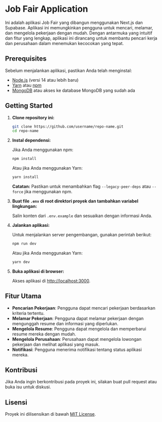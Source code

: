 # Job Fair Application

Ini adalah aplikasi Job Fair yang dibangun menggunakan Next.js dan Supabase. Aplikasi ini memungkinkan pengguna untuk mencari, melamar, dan mengelola pekerjaan dengan mudah. Dengan antarmuka yang intuitif dan fitur yang lengkap, aplikasi ini dirancang untuk membantu pencari kerja dan perusahaan dalam menemukan kecocokan yang tepat.

## Prerequisites

Sebelum menjalankan aplikasi, pastikan Anda telah menginstal:

- [Node.js](https://nodejs.org/) (versi 14 atau lebih baru)
- [Yarn](https://yarnpkg.com/) atau [npm](https://www.npmjs.com/)
- [MongoDB](https://www.mongodb.com/) atau akses ke database MongoDB yang sudah ada

## Getting Started

1. **Clone repository ini:**

   ```bash
   git clone https://github.com/username/repo-name.git
   cd repo-name
   ```

2. **Instal dependensi:**

   Jika Anda menggunakan npm:

   ```bash
   npm install
   ```

   Atau jika Anda menggunakan Yarn:

   ```bash
   yarn install
   ```

   **Catatan:** Pastikan untuk menambahkan flag `--legacy-peer-deps` atau `--force` jika menggunakan npm.

3. **Buat file `.env` di root direktori proyek dan tambahkan variabel lingkungan:**

   Salin konten dari `.env.example` dan sesuaikan dengan informasi Anda.

4. **Jalankan aplikasi:**

   Untuk menjalankan server pengembangan, gunakan perintah berikut:

   ```bash
   npm run dev
   ```

   Atau jika Anda menggunakan Yarn:

   ```bash
   yarn dev
   ```

5. **Buka aplikasi di browser:**

   Akses aplikasi di [http://localhost:3000](http://localhost:3000).

## Fitur Utama

- **Pencarian Pekerjaan**: Pengguna dapat mencari pekerjaan berdasarkan kriteria tertentu.
- **Melamar Pekerjaan**: Pengguna dapat melamar pekerjaan dengan mengunggah resume dan informasi yang diperlukan.
- **Mengelola Resume**: Pengguna dapat mengelola dan memperbarui resume mereka dengan mudah.
- **Mengelola Perusahaan**: Perusahaan dapat mengelola lowongan pekerjaan dan melihat aplikasi yang masuk.
- **Notifikasi**: Pengguna menerima notifikasi tentang status aplikasi mereka.

## Kontribusi

Jika Anda ingin berkontribusi pada proyek ini, silakan buat pull request atau buka isu untuk diskusi.

## Lisensi

Proyek ini dilisensikan di bawah [MIT License](LICENSE).
